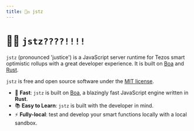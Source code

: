 ```yaml
---
title: 👨‍⚖️ jstz
---
```


<script setup>
import VPButton from "vitepress/dist/client/theme-default/components/VPButton.vue";
</script>

# 👨‍⚖️ `jstz????!!!!`

`jstz` (pronounced 'justice') is a JavaScript server runtime for Tezos smart optimistic rollups
with a great developer experience. It is built on [Boa](https://boajs.dev/) and [Rust](https://www.rust-lang.org/).

`jstz` is free and open source software under the [MIT license](https://github.com/jstz-dev/jstz/blob/main/LICENSE).

- 🚀 **Fast**: `jstz` is built on [Boa](https://boajs.dev/), a blazingly fast JavaScript engine written in **Rust**.
- 📚 **Easy to Learn**: `jstz` is built with the developer in mind.
- ⚡️ **Fully-local**: test and develop your smart functions locally with a local sandbox.

<VPButton href="/quick_start" size="big" theme="alt" text="Get Started!" style="border-radius:4px;text-decoration:none" />
